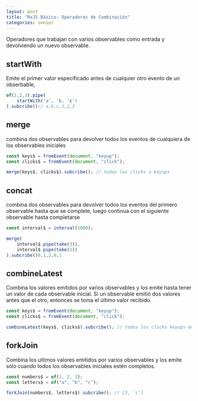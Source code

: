 ```yaml
---
layout: post
title: "RxJS Básico: Operadores de Combinación"
categories: senior
---
```


Operadores que trabajan con varios observables como entrada y devolviendo un nuevo observable.<!--more-->

## startWith

Emite el primer valor especificado antes de cualquier otro evento de un obserbable,

```javascript
of(1,2,3).pipe(
    startWith('a', 'b, 'c')
).subcribe()// a,b,c,1,2,3
```

## merge

combina dos observables para devolver todos los eventos de cualquiera de los observables iniciales

```javascript
const keys$ = fromEvent(document, "keyup");
const clicks$ = fromEvent(document, "click");

merge(keys$, clicks$).subcribe(); // todos los clicks o keyups
```

## concat

combina dos observables para devolver todos los eventos del primero observable hasta que se complete, luego continua con el siguiente observable hasta completarse

```javascript
const interval$ = interval(1000);

merge(
    interval$.pipe(take(3)),
    interval$.pipe(take(2))
).subcribe()0,1,2,0,1
```

## combineLatest

Combina los valores emitidos por varios observables y los emite hasta tener un valor de cada observable inicial.
Si un observable emitió dos valores antes que el otro, entonces se toma el último valor recibido.

```javascript
const keys$ = fromEvent(document, "keyup");
const clicks$ = fromEvent(document, "click");

combineLatest(keys$, clicks$).subcribe(); // todos los clicks keyups en pares
```

## forkJoin

Combina los ultimos valores emitidos por varios observables y los emite sólo cuando todos los observables iniciales estén completos.

```javascript
const numbers$ = of(1, 2, 3);
const letters$ = of("a", "b", "c");

forkJoin(numbers$, letters$).subcribe(); // [3, 'c']
```
